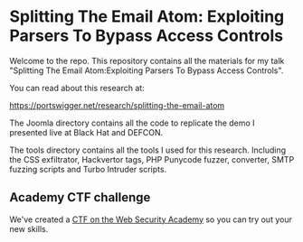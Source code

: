 # Splitting The Email Atom: Exploiting Parsers To Bypass Access Controls

Welcome to the repo. This repository contains all the materials for my talk "Splitting The Email Atom:Exploiting Parsers To Bypass Access Controls".

You can read about this research at:

https://portswigger.net/research/splitting-the-email-atom

The Joomla directory contains all the code to replicate the demo I presented live at Black Hat and DEFCON.

The tools directory contains all the tools I used for this research. Including the CSS exfiltrator, Hackvertor tags, PHP Punycode fuzzer, converter, SMTP fuzzing scripts and Turbo Intruder scripts.

## Academy CTF challenge

We've created a [CTF on the Web Security Academy](https://portswigger.net/web-security/logic-flaws/examples) so you can try out your new skills.

